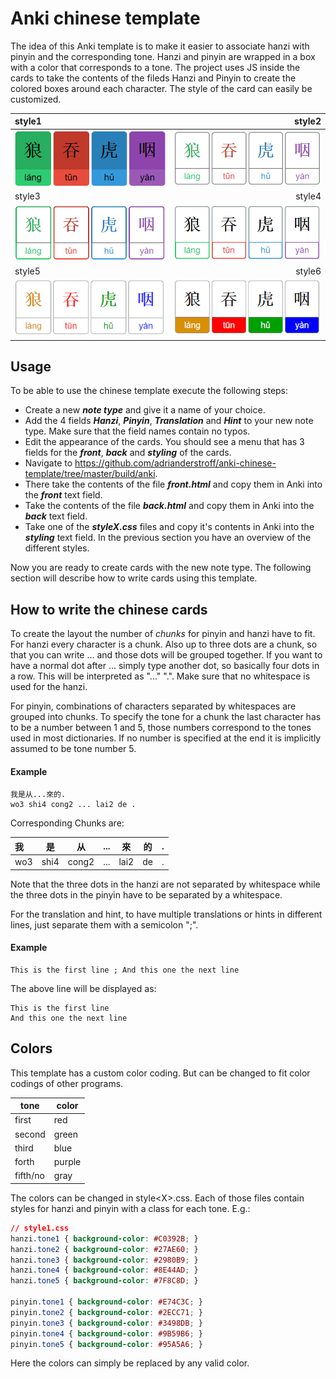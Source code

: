# Anki chinese template

The idea of this Anki template is to make it easier to associate hanzi with pinyin and the corresponding tone.
Hanzi and pinyin are wrapped in a box with a color that corresponds to a tone. The project uses JS inside the cards to take the contents of the fileds Hanzi and Pinyin to create the colored boxes around each character. The style of the card can easily be customized.

style1 | style2
:------|------:
![Mesh Instancing](github/style1.PNG) | ![Mesh Instancing](github/style2.PNG)
style3 | style4
![Mesh Instancing](github/style3.PNG) | ![Mesh Instancing](github/style4.PNG)
style5 | style6
![Mesh Instancing](github/style5.PNG) | ![Mesh Instancing](github/style6.PNG)

## Usage

To be able to use the chinese template execute the following steps:
- Create a new ***note type*** and give it a name of your choice.
- Add the 4 fields ***Hanzi***, ***Pinyin***, ***Translation*** and ***Hint*** to your new note type. Make sure that the field names contain no typos.
- Edit the appearance of the cards. You should see a menu that has 3 fields for the ***front***, ***back*** and ***styling*** of the cards.
- Navigate to <https://github.com/adrianderstroff/anki-chinese-template/tree/master/build/anki>.
- There take the contents of the file ***front.html*** and copy them in Anki into the ***front*** text field.
- Take the contents of the file ***back.html*** and copy them in Anki into the ***back*** text field.
- Take one of the ***styleX.css*** files and copy it's contents in Anki into the ***styling*** text field. In the previous section you have an overview of the different styles.

Now you are ready to create cards with the new note type. The following section will describe how to write cards using this template.

## How to write the chinese cards

To create the layout the number of *chunks* for pinyin and hanzi have to fit. For hanzi every character is a chunk. Also up to three dots are a chunk, so that you can write ... and those dots will be grouped together. If you want to have a normal dot after ... simply type another dot, so basically four dots in a row.  This will be interpreted as "..." ".". Make sure that no whitespace is used for the hanzi. 

For pinyin, combinations of characters separated by whitespaces are grouped into chunks. To specify the tone for a chunk the last character has to be a number between 1 and 5, those numbers correspond to the tones used in most dictionaries. If no number is specified at the end it is implicitly assumed to be tone number 5.

#### Example
```
我是从...來的.
wo3 shi4 cong2 ... lai2 de .
```
Corresponding Chunks are:

我 | 是 | 从 | ... | 來 | 的 | .
:--|----|----|-----|----|----|--:
wo3 | shi4 | cong2 | ... | lai2 | de | .

Note that the three dots in the hanzi are not separated by whitespace while the three dots in the pinyin have to be separated by a whitespace.

For the translation and hint, to have multiple translations or hints in different lines, just separate them with a semicolon ";".

#### Example
```
This is the first line ; And this one the next line
```
The above line will be displayed as:
```
This is the first line
And this one the next line
```

## Colors

This template has a custom color coding. But can be changed to fit color codings of other programs.

| tone 		| color 	|
|-----------|-----------|
| first  	| red 		|
| second 	| green 	|
| third 	| blue 		|
| forth 	| purple 	|
| fifth/no 	| gray 		|

The colors can be changed in style\<X\>.css. Each of those files contain styles for hanzi and pinyin with a class for each tone. E.g.:
```css
// style1.css
hanzi.tone1 { background-color: #C0392B; }
hanzi.tone2 { background-color: #27AE60; }
hanzi.tone3 { background-color: #2980B9; }
hanzi.tone4 { background-color: #8E44AD; }
hanzi.tone5 { background-color: #7F8C8D; }

pinyin.tone1 { background-color: #E74C3C; }
pinyin.tone2 { background-color: #2ECC71; }
pinyin.tone3 { background-color: #3498DB; }
pinyin.tone4 { background-color: #9B59B6; }
pinyin.tone5 { background-color: #95A5A6; }
```
Here the colors can simply be replaced by any valid color.